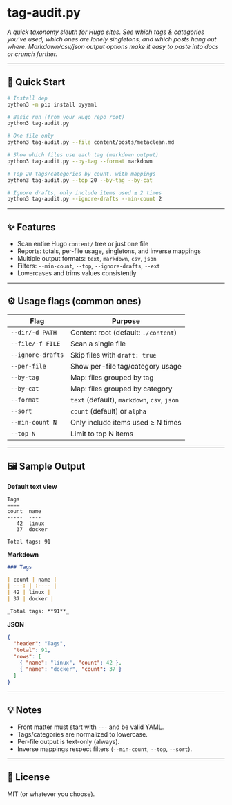 # tag-audit.py

*A quick taxonomy sleuth for Hugo sites. See which tags & categories you’ve used, which ones are lonely singletons, and which posts hang out where. Markdown/csv/json output options make it easy to paste into docs or crunch further.*  

---

## 🏃 Quick Start

```bash
# Install dep
python3 -m pip install pyyaml

# Basic run (from your Hugo repo root)
python3 tag-audit.py

# One file only
python3 tag-audit.py --file content/posts/metaclean.md

# Show which files use each tag (markdown output)
python3 tag-audit.py --by-tag --format markdown

# Top 20 tags/categories by count, with mappings
python3 tag-audit.py --top 20 --by-tag --by-cat

# Ignore drafts, only include items used ≥ 2 times
python3 tag-audit.py --ignore-drafts --min-count 2
```

---

## ✨ Features

- Scan entire Hugo `content/` tree or just one file  
- Reports: totals, per-file usage, singletons, and inverse mappings  
- Multiple output formats: `text`, `markdown`, `csv`, `json`  
- Filters: `--min-count`, `--top`, `--ignore-drafts`, `--ext`  
- Lowercases and trims values consistently  

---

## ⚙️ Usage flags (common ones)

| Flag | Purpose |
|------|---------|
| `--dir/-d PATH` | Content root (default: `./content`) |
| `--file/-f FILE` | Scan a single file |
| `--ignore-drafts` | Skip files with `draft: true` |
| `--per-file` | Show per-file tag/category usage |
| `--by-tag` | Map: files grouped by tag |
| `--by-cat` | Map: files grouped by category |
| `--format` | `text` (default), `markdown`, `csv`, `json` |
| `--sort` | `count` (default) or `alpha` |
| `--min-count N` | Only include items used ≥ N times |
| `--top N` | Limit to top N items |

---

## 🖼 Sample Output

**Default text view**  
```
Tags
====
count  name
-----  ----
   42  linux
   37  docker

Total tags: 91
```

**Markdown**  
```markdown
### Tags

| count | name |
| ---: | :---- |
| 42 | linux |
| 37 | docker |

_Total tags: **91**_
```

**JSON**  
```json
{
  "header": "Tags",
  "total": 91,
  "rows": [
    { "name": "linux", "count": 42 },
    { "name": "docker", "count": 37 }
  ]
}
```

---

## 💡 Notes

- Front matter must start with `---` and be valid YAML.  
- Tags/categories are normalized to lowercase.  
- Per-file output is text-only (always).  
- Inverse mappings respect filters (`--min-count`, `--top`, `--sort`).  

---

## 📜 License

MIT (or whatever you choose).  
